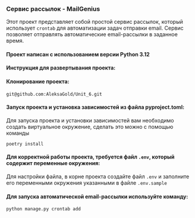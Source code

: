 
### Сервис рассылок - MailGenius
Этот проект представляет собой простой сервис рассылок, который использует `crontab` для автоматизации задач отправки email.
Сервис позволяет отправлять автоматические email-рассылки в заданное время.

   
#### Проект написан с испoльзованием версии **Python 3.12**

#### Инструкция для развертывания проекта:

#### Клонирование проекта:
```
git@github.com:AleksaGold/Unit_6.git
```
#### Запуск проекта и установка зависимостей из файла pyproject.toml:
Для запуска проекта и установки зависимостей вам необходимо создать виртуальное окружение, сделать это можно с помощью команды
```
poetry install
```
#### Для корректной работы проекта, требуется файл `.env`, который содержит переменные окружения:
Для настройки файла, в корне проекта создайте файл `.env` и заполните его переменными окружения указанными в файле `.env.sample`

#### Для запуска автоматической email-рассылки используйте команду:
`python manage.py crontab add`